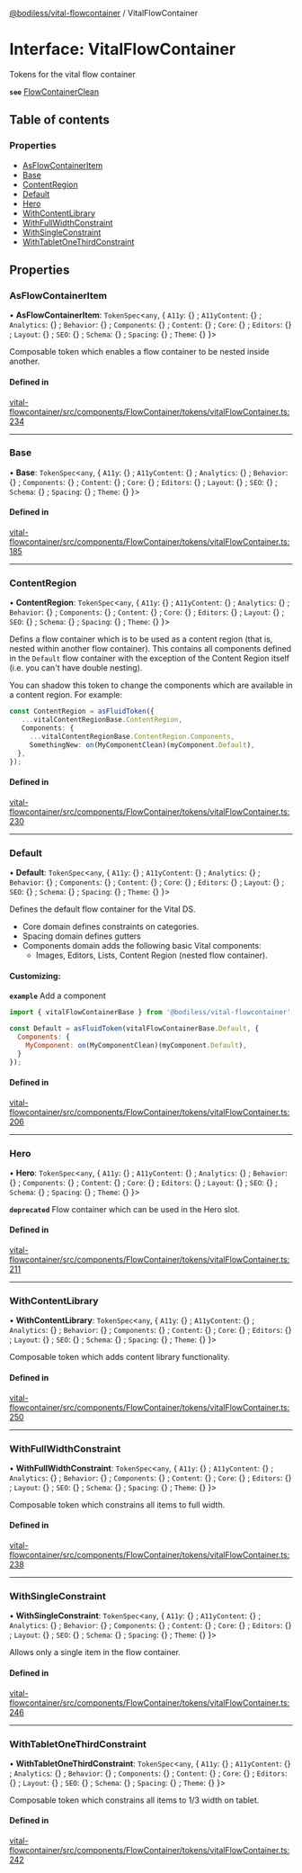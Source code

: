 [@bodiless/vital-flowcontainer](../README.md) / VitalFlowContainer

# Interface: VitalFlowContainer

Tokens for the vital flow container

**`see`** [FlowContainerClean](../README.md#flowcontainerclean)

## Table of contents

### Properties

- [AsFlowContainerItem](VitalFlowContainer.md#asflowcontaineritem)
- [Base](VitalFlowContainer.md#base)
- [ContentRegion](VitalFlowContainer.md#contentregion)
- [Default](VitalFlowContainer.md#default)
- [Hero](VitalFlowContainer.md#hero)
- [WithContentLibrary](VitalFlowContainer.md#withcontentlibrary)
- [WithFullWidthConstraint](VitalFlowContainer.md#withfullwidthconstraint)
- [WithSingleConstraint](VitalFlowContainer.md#withsingleconstraint)
- [WithTabletOneThirdConstraint](VitalFlowContainer.md#withtabletonethirdconstraint)

## Properties

### AsFlowContainerItem

• **AsFlowContainerItem**: `TokenSpec`<`any`, { `A11y`: {} ; `A11yContent`: {} ; `Analytics`: {} ; `Behavior`: {} ; `Components`: {} ; `Content`: {} ; `Core`: {} ; `Editors`: {} ; `Layout`: {} ; `SEO`: {} ; `Schema`: {} ; `Spacing`: {} ; `Theme`: {}  }\>

Composable token which enables a flow container to be nested inside another.

#### Defined in

[vital-flowcontainer/src/components/FlowContainer/tokens/vitalFlowContainer.ts:234](https://github.com/johnsonandjohnson/Bodiless-JS/blob/756284e2/packages/vital-flowcontainer/src/components/FlowContainer/tokens/vitalFlowContainer.ts#L234)

___

### Base

• **Base**: `TokenSpec`<`any`, { `A11y`: {} ; `A11yContent`: {} ; `Analytics`: {} ; `Behavior`: {} ; `Components`: {} ; `Content`: {} ; `Core`: {} ; `Editors`: {} ; `Layout`: {} ; `SEO`: {} ; `Schema`: {} ; `Spacing`: {} ; `Theme`: {}  }\>

#### Defined in

[vital-flowcontainer/src/components/FlowContainer/tokens/vitalFlowContainer.ts:185](https://github.com/johnsonandjohnson/Bodiless-JS/blob/756284e2/packages/vital-flowcontainer/src/components/FlowContainer/tokens/vitalFlowContainer.ts#L185)

___

### ContentRegion

• **ContentRegion**: `TokenSpec`<`any`, { `A11y`: {} ; `A11yContent`: {} ; `Analytics`: {} ; `Behavior`: {} ; `Components`: {} ; `Content`: {} ; `Core`: {} ; `Editors`: {} ; `Layout`: {} ; `SEO`: {} ; `Schema`: {} ; `Spacing`: {} ; `Theme`: {}  }\>

Defins a flow container which is to be used as a content region (that is,
nested within another flow container). This contains all components
defined in the `Default` flow container with the exception of
the Content Region itself (i.e. you can't have double nesting).

You can shadow this token to change the components which are available
in a content region.  For example:
```ts
const ContentRegion = asFluidToken({
   ...vitalContentRegionBase.ContentRegion,
   Components: {
     ...vitalContentRegionBase.ContentRegion.Components,
     SomethingNew: on(MyComponentClean)(myComponent.Default),
  },
});
```

#### Defined in

[vital-flowcontainer/src/components/FlowContainer/tokens/vitalFlowContainer.ts:230](https://github.com/johnsonandjohnson/Bodiless-JS/blob/756284e2/packages/vital-flowcontainer/src/components/FlowContainer/tokens/vitalFlowContainer.ts#L230)

___

### Default

• **Default**: `TokenSpec`<`any`, { `A11y`: {} ; `A11yContent`: {} ; `Analytics`: {} ; `Behavior`: {} ; `Components`: {} ; `Content`: {} ; `Core`: {} ; `Editors`: {} ; `Layout`: {} ; `SEO`: {} ; `Schema`: {} ; `Spacing`: {} ; `Theme`: {}  }\>

Defines the default flow container for the Vital DS.
- Core domain defines constraints on categories.
- Spacing domain defines gutters
- Components domain adds the following basic Vital components:
  - Images, Editors, Lists, Content Region (nested flow container).

#### Customizing:

**`example`** Add a component
```js
import { vitalFlowContainerBase } from '@bodiless/vital-flowcontainer';

const Default = asFluidToken(vitalFlowContainerBase.Default, {
  Components: {
    MyComponent: on(MyComponentClean)(myComponent.Default),
  }
});
```

#### Defined in

[vital-flowcontainer/src/components/FlowContainer/tokens/vitalFlowContainer.ts:206](https://github.com/johnsonandjohnson/Bodiless-JS/blob/756284e2/packages/vital-flowcontainer/src/components/FlowContainer/tokens/vitalFlowContainer.ts#L206)

___

### Hero

• **Hero**: `TokenSpec`<`any`, { `A11y`: {} ; `A11yContent`: {} ; `Analytics`: {} ; `Behavior`: {} ; `Components`: {} ; `Content`: {} ; `Core`: {} ; `Editors`: {} ; `Layout`: {} ; `SEO`: {} ; `Schema`: {} ; `Spacing`: {} ; `Theme`: {}  }\>

**`deprecated`**
Flow container which can be used in the Hero slot.

#### Defined in

[vital-flowcontainer/src/components/FlowContainer/tokens/vitalFlowContainer.ts:211](https://github.com/johnsonandjohnson/Bodiless-JS/blob/756284e2/packages/vital-flowcontainer/src/components/FlowContainer/tokens/vitalFlowContainer.ts#L211)

___

### WithContentLibrary

• **WithContentLibrary**: `TokenSpec`<`any`, { `A11y`: {} ; `A11yContent`: {} ; `Analytics`: {} ; `Behavior`: {} ; `Components`: {} ; `Content`: {} ; `Core`: {} ; `Editors`: {} ; `Layout`: {} ; `SEO`: {} ; `Schema`: {} ; `Spacing`: {} ; `Theme`: {}  }\>

Composable token which adds content library functionality.

#### Defined in

[vital-flowcontainer/src/components/FlowContainer/tokens/vitalFlowContainer.ts:250](https://github.com/johnsonandjohnson/Bodiless-JS/blob/756284e2/packages/vital-flowcontainer/src/components/FlowContainer/tokens/vitalFlowContainer.ts#L250)

___

### WithFullWidthConstraint

• **WithFullWidthConstraint**: `TokenSpec`<`any`, { `A11y`: {} ; `A11yContent`: {} ; `Analytics`: {} ; `Behavior`: {} ; `Components`: {} ; `Content`: {} ; `Core`: {} ; `Editors`: {} ; `Layout`: {} ; `SEO`: {} ; `Schema`: {} ; `Spacing`: {} ; `Theme`: {}  }\>

Composable token which constrains all items to full width.

#### Defined in

[vital-flowcontainer/src/components/FlowContainer/tokens/vitalFlowContainer.ts:238](https://github.com/johnsonandjohnson/Bodiless-JS/blob/756284e2/packages/vital-flowcontainer/src/components/FlowContainer/tokens/vitalFlowContainer.ts#L238)

___

### WithSingleConstraint

• **WithSingleConstraint**: `TokenSpec`<`any`, { `A11y`: {} ; `A11yContent`: {} ; `Analytics`: {} ; `Behavior`: {} ; `Components`: {} ; `Content`: {} ; `Core`: {} ; `Editors`: {} ; `Layout`: {} ; `SEO`: {} ; `Schema`: {} ; `Spacing`: {} ; `Theme`: {}  }\>

Allows only a single item in the flow container.

#### Defined in

[vital-flowcontainer/src/components/FlowContainer/tokens/vitalFlowContainer.ts:246](https://github.com/johnsonandjohnson/Bodiless-JS/blob/756284e2/packages/vital-flowcontainer/src/components/FlowContainer/tokens/vitalFlowContainer.ts#L246)

___

### WithTabletOneThirdConstraint

• **WithTabletOneThirdConstraint**: `TokenSpec`<`any`, { `A11y`: {} ; `A11yContent`: {} ; `Analytics`: {} ; `Behavior`: {} ; `Components`: {} ; `Content`: {} ; `Core`: {} ; `Editors`: {} ; `Layout`: {} ; `SEO`: {} ; `Schema`: {} ; `Spacing`: {} ; `Theme`: {}  }\>

Composable token which constrains all items to 1/3 width on tablet.

#### Defined in

[vital-flowcontainer/src/components/FlowContainer/tokens/vitalFlowContainer.ts:242](https://github.com/johnsonandjohnson/Bodiless-JS/blob/756284e2/packages/vital-flowcontainer/src/components/FlowContainer/tokens/vitalFlowContainer.ts#L242)

